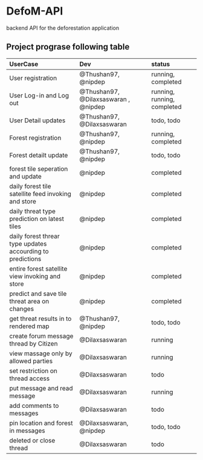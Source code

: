 # DefoM-API
backend API for the deforestation application


## Project prograse following table
| UserCase | Dev | status |
| :---     | :---| :---   |
| User registration | @Thushan97, @nipdep | running, completed |
| User Log-in and Log out | @Thushan97, @Dilaxsaswaran , @nipdep | running, running, completed |
| User Detail updates | @Thushan97, @Dilaxsaswaran | todo, todo |
| Forest registration | @Thushan97, @nipdep | running, completed |
| Forest detailt update | @Thushan97, @nipdep | todo, todo |
| forest tile seperation and update | @nipdep | completed |
| daily forest tile satellite feed invoking and store | @nipdep | completed |
| daily threat type prediction on latest tiles | @nipdep | completed |
| daily forest threar type updates accourding to predictions | @nipdep | completed |
| entire forest satellite view invoking and store | @nipdep | completed |
| predict and save tile threat area on changes | @nipdep | completed |
| get threat results in to rendered map | @Thushan97, @nipdep | todo, todo |
| create forum message thread by Citizen | @Dilaxsaswaran | running |
| view massage only by allowed parties | @Dilaxsaswaran | running |
| set restriction on thread access | @Dilaxsaswaran | todo |
| put message and read message | @Dilaxsaswaran | running |
| add comments to messages | @Dilaxsaswaran | todo |
| pin location and forest in messages | @Dilaxsaswaran, @nipdep | todo, todo |
| deleted or close thread | @Dilaxsaswaran | todo |
